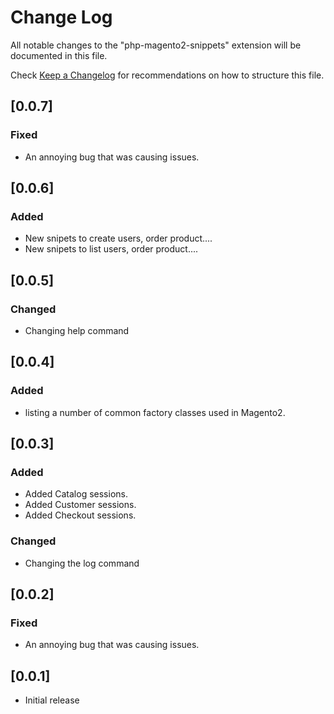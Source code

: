 # Change Log

All notable changes to the "php-magento2-snippets" extension will be documented in this file.

Check [Keep a Changelog](http://keepachangelog.com/) for recommendations on how to structure this file.

## [0.0.7]

### Fixed

- An annoying bug that was causing issues.

## [0.0.6]

### Added

- New snipets to create users, order product....
- New snipets to list users, order product....

## [0.0.5]

### Changed

- Changing help command

## [0.0.4]

### Added

- listing a number of common factory classes used in Magento2.

## [0.0.3]

### Added

- Added Catalog sessions.
- Added Customer sessions.
- Added Checkout sessions.

### Changed

- Changing the log command

## [0.0.2]

### Fixed

- An annoying bug that was causing issues.

## [0.0.1]

- Initial release
